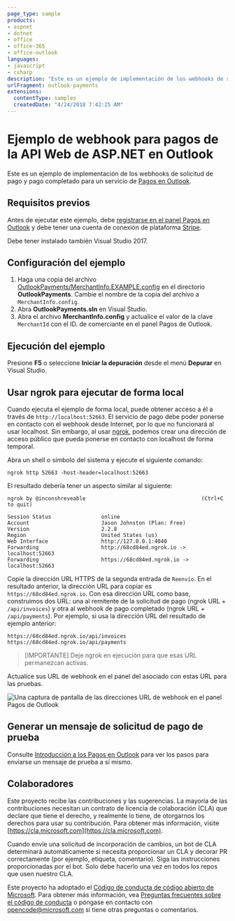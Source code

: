 ```yaml
---
page_type: sample
products:
- aspnet
- dotnet
- office
- office-365
- office-outlook
languages:
- javascript
- csharp
description: "Este es un ejemplo de implementación de los webhooks de solicitud de pago y pago completado para servicio de Pagos en Outlook."
urlFragment: outlook-payments
extensions:
  contentType: samples
  createdDate: "4/24/2018 7:42:25 AM"
---
```


# Ejemplo de webhook para pagos de la API Web de ASP.NET en Outlook

Este es un ejemplo de implementación de los webhooks de solicitud de pago y pago completado para un servicio de [Pagos en Outlook](https://docs.microsoft.com/outlook/payments/).

## Requisitos previos

Antes de ejecutar este ejemplo, debe [registrarse en el panel Pagos en Outlook](https://docs.microsoft.com/outlook/payments/partner-dashboard) y debe tener una cuenta de conexión de plataforma [Stripe](https://stripe.com/connect).

Debe tener instalado también Visual Studio 2017.

## Configuración del ejemplo

1. Haga una copia del archivo [OutlookPayments/MerchantInfo.EXAMPLE.config](OutlookPayments/MerchantInfo.EXAMPLE.config) en el directorio **OutlookPayments**. Cambie el nombre de la copia del archivo a `MerchantInfo.config`.
1. Abra **OutlookPayments.sln** en Visual Studio.
1. Abra el archivo **MerchantInfo.config** y actualice el valor de la clave `MerchantId` con el ID. de comerciante en el panel Pagos de Outlook.

## Ejecución del ejemplo

Presione **F5** o seleccione **Iniciar la depuración** desde el menú **Depurar** en Visual Studio.

## Usar ngrok para ejecutar de forma local

Cuando ejecuta el ejemplo de forma local, puede obtener acceso a él a través de `http://localhost:52663`. El servicio de pago debe poder ponerse en contacto con el webhook desde Internet, por lo que no funcionará al usar localhost. Sin embargo, al usar [ngrok](https://ngrok.com/), podemos crear una dirección de acceso público que pueda ponerse en contacto con localhost de forma temporal.

Abra un shell o símbolo del sistema y ejecute el siguiente comando:

```Shell
ngrok http 52663 -host-header=localhost:52663
```

El resultado debería tener un aspecto similar al siguiente:

```Shell
ngrok by @inconshreveable                                     (Ctrl+C to quit)

Session Status                online
Account                       Jason Johnston (Plan: Free)
Version                       2.2.8
Region                        United States (us)
Web Interface                 http://127.0.0.1:4040
Forwarding                    http://68cd84ed.ngrok.io -> localhost:52663
Forwarding                    https://68cd84ed.ngrok.io -> localhost:52663
```

Copie la dirección URL HTTPS de la segunda entrada de `Reenvío`. En el resultado anterior, la dirección URL para copiar es `https://68cd84ed.ngrok.io`. Con esa dirección URL como base, construimos dos URL: una al remitente de la solicitud de pago (ngrok URL + `/api/invoices`) y otra al webhook de pago completado (ngrok URL + `/api/payments`). Por ejemplo, si usa la dirección URL del resultado de ejemplo anterior:

```http
https://68cd84ed.ngrok.io/api/invoices
https://68cd84ed.ngrok.io/api/payments
```

> [IMPORTANTE]
Deje ngrok en ejecución para que esas URL permanezcan activas.

Actualice sus URL de webhook en el panel del asociado con estas URL para las pruebas.

![Una captura de pantalla de las direcciones URL de webhook en el panel Pagos de Outlook](readme-images/dashboard-webhooks.PNG)

## Generar un mensaje de solicitud de pago de prueba

Consulte [Introducción a los Pagos en Outlook](https://docs.microsoft.com/outlook/payments/get-started#send-the-test-payment-request) para ver los pasos para enviarse un mensaje de prueba a sí mismo.

## Colaboradores

Este proyecto recibe las contribuciones y las sugerencias.
La mayoría de las contribuciones necesitan un contrato de licencia de colaboración (CLA) que declare que tiene el derecho, y realmente lo tiene, de otorgarnos los derechos para usar su contribución.
Para obtener más información, visite [https://cla.microsoft.com](https://cla.microsoft.com).

Cuando envíe una solicitud de incorporación de cambios, un bot de CLA determinará automáticamente si necesita proporcionar un CLA y decorar PR correctamente (por ejemplo, etiqueta, comentario).
Siga las instrucciones proporcionadas por el bot.
Solo debe hacerlo una vez en todos los repos que usen nuestro CLA.

Este proyecto ha adoptado el [Código de conducta de código abierto de Microsoft](https://opensource.microsoft.com/codeofconduct/).
Para obtener más información, vea [Preguntas frecuentes sobre el código de conducta](https://opensource.microsoft.com/codeofconduct/faq/)
o póngase en contacto con [opencode@microsoft.com](mailto:opencode@microsoft.com) si tiene otras preguntas o comentarios.
